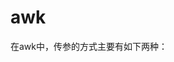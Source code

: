 
 # awk
在awk中，传参的方式主要有如下两种：  

<!-- ## 1.用-v传参

```
[xxx@xxx expensive_user]$ A=3
[xxx@xxx expensive_user]$ B=4
[xxx@xxx expensive_user]$ echo | awk -v A=$A -v B=$B '{printf("%.2f\n",A/B)}'
0.75
```  

## 2.在action后传参
这种方式就是在awk的动作语句后面指定参数的值  

```
[xxx@xxx expensive_user]$ A=3
[xxx@xxx expensive_user]$ B=4
[xxx@xxx expensive_user]$ echo |awk '{printf("%.2f\n",A/B)}' A=$A B=$B
0.75
```  

还有通过环境变量传参的方式。但是那种方式我使用的概率非常非常小，所以就不再给大家介绍。 -->